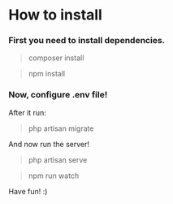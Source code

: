 # How to install
### First you need to install dependencies.
>composer install

> npm install

### Now, configure .env file!
After it run:
> php artisan migrate

And now run the server!

> php artisan serve

> npm run watch 

Have fun! :)
